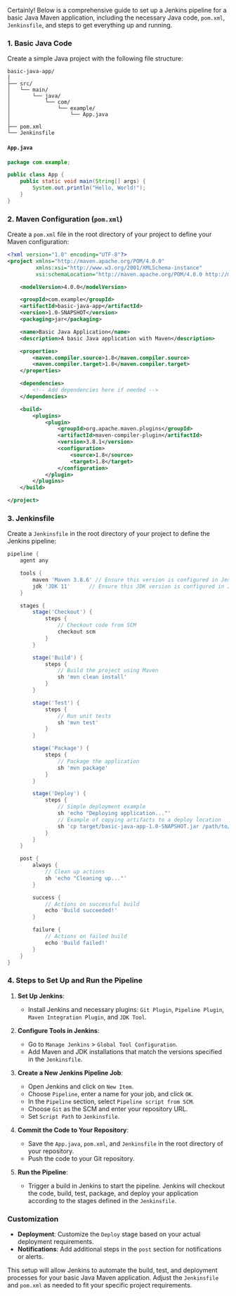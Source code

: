 Certainly! Below is a comprehensive guide to set up a Jenkins pipeline for a basic Java Maven application, including the necessary Java code, `pom.xml`, `Jenkinsfile`, and steps to get everything up and running.

### 1. **Basic Java Code**

Create a simple Java project with the following file structure:

```
basic-java-app/
│
├── src/
│   └── main/
│       └── java/
│           └── com/
│               └── example/
│                   └── App.java
│
├── pom.xml
└── Jenkinsfile
```

#### `App.java`

```java
package com.example;

public class App {
    public static void main(String[] args) {
        System.out.println("Hello, World!");
    }
}
```

### 2. **Maven Configuration (`pom.xml`)**

Create a `pom.xml` file in the root directory of your project to define your Maven configuration:

```xml
<?xml version="1.0" encoding="UTF-8"?>
<project xmlns="http://maven.apache.org/POM/4.0.0"
         xmlns:xsi="http://www.w3.org/2001/XMLSchema-instance"
         xsi:schemaLocation="http://maven.apache.org/POM/4.0.0 http://maven.apache.org/POM/4.0.0">

    <modelVersion>4.0.0</modelVersion>

    <groupId>com.example</groupId>
    <artifactId>basic-java-app</artifactId>
    <version>1.0-SNAPSHOT</version>
    <packaging>jar</packaging>

    <name>Basic Java Application</name>
    <description>A basic Java application with Maven</description>

    <properties>
        <maven.compiler.source>1.8</maven.compiler.source>
        <maven.compiler.target>1.8</maven.compiler.target>
    </properties>

    <dependencies>
        <!-- Add dependencies here if needed -->
    </dependencies>

    <build>
        <plugins>
            <plugin>
                <groupId>org.apache.maven.plugins</groupId>
                <artifactId>maven-compiler-plugin</artifactId>
                <version>3.8.1</version>
                <configuration>
                    <source>1.8</source>
                    <target>1.8</target>
                </configuration>
            </plugin>
        </plugins>
    </build>

</project>
```

### 3. **Jenkinsfile**

Create a `Jenkinsfile` in the root directory of your project to define the Jenkins pipeline:

```groovy
pipeline {
    agent any

    tools {
        maven 'Maven 3.8.6' // Ensure this version is configured in Jenkins
        jdk 'JDK 11'      // Ensure this JDK version is configured in Jenkins
    }

    stages {
        stage('Checkout') {
            steps {
                // Checkout code from SCM
                checkout scm
            }
        }

        stage('Build') {
            steps {
                // Build the project using Maven
                sh 'mvn clean install'
            }
        }

        stage('Test') {
            steps {
                // Run unit tests
                sh 'mvn test'
            }
        }

        stage('Package') {
            steps {
                // Package the application
                sh 'mvn package'
            }
        }

        stage('Deploy') {
            steps {
                // Simple deployment example
                sh 'echo "Deploying application..."'
                // Example of copying artifacts to a deploy location
                sh 'cp target/basic-java-app-1.0-SNAPSHOT.jar /path/to/deploy/'
            }
        }
    }

    post {
        always {
            // Clean up actions
            sh 'echo "Cleaning up..."'
        }

        success {
            // Actions on successful build
            echo 'Build succeeded!'
        }

        failure {
            // Actions on failed build
            echo 'Build failed!'
        }
    }
}
```

### 4. **Steps to Set Up and Run the Pipeline**

1. **Set Up Jenkins**:
   - Install Jenkins and necessary plugins: `Git Plugin`, `Pipeline Plugin`, `Maven Integration Plugin`, and `JDK Tool`.

2. **Configure Tools in Jenkins**:
   - Go to `Manage Jenkins` > `Global Tool Configuration`.
   - Add Maven and JDK installations that match the versions specified in the `Jenkinsfile`.

3. **Create a New Jenkins Pipeline Job**:
   - Open Jenkins and click on `New Item`.
   - Choose `Pipeline`, enter a name for your job, and click `OK`.
   - In the `Pipeline` section, select `Pipeline script from SCM`.
   - Choose `Git` as the SCM and enter your repository URL.
   - Set `Script Path` to `Jenkinsfile`.

4. **Commit the Code to Your Repository**:
   - Save the `App.java`, `pom.xml`, and `Jenkinsfile` in the root directory of your repository.
   - Push the code to your Git repository.

5. **Run the Pipeline**:
   - Trigger a build in Jenkins to start the pipeline. Jenkins will checkout the code, build, test, package, and deploy your application according to the stages defined in the `Jenkinsfile`.

### Customization

- **Deployment**: Customize the `Deploy` stage based on your actual deployment requirements.
- **Notifications**: Add additional steps in the `post` section for notifications or alerts.

This setup will allow Jenkins to automate the build, test, and deployment processes for your basic Java Maven application. Adjust the `Jenkinsfile` and `pom.xml` as needed to fit your specific project requirements.
